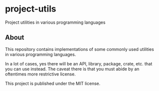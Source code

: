 # project-utils
Project utilities in various programming languages

## About
This repository contains implementations of some commonly used utilities in various programming languages.

In a lot of cases, yes there will be an API, library, package, crate, etc. that you can use instead. The caveat there is that you must abide by an oftentimes more restrictive license.

This project is published under the MIT license.
